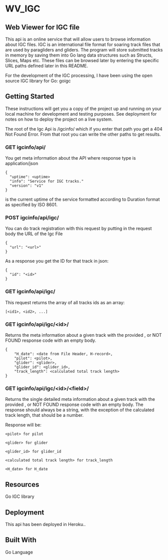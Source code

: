 # WV_IGC
## Web Viewer for IGC file
 
This api is an online service that will allow users to browse information about IGC files.
IGC is an international file format for soaring track files that are used by paragliders and gliders.
The program will store submitted tracks in memory by saving them into Go lang data structures such as Structs, Slices, Maps etc.
These files can be browsed later by entering the specific URL paths defined later in this README.
 
For the development of the IGC processing, I have been using the open source IGC library for Go: goigc
 
 
 
## Getting Started
 
These instructions will get you a copy of the project up and running on your local machine for development and testing purposes. See deployment for notes on how to deploy the project on a live system.
 
The root of the Igc Api is /igcinfo/ which if you enter that path you get a 404 Not Found Error. From that root you can write the other paths to get results.
 
 
### GET igcinfo/api/
 
You get meta information about the API where response type is application/json
 
    {
      "uptime": <uptime>
      "info": "Service for IGC tracks."
      "version": "v1"
    }
 
 <uptime> is the current uptime of the service formatted according to Duration format as specified by ISO 8601.
 
 
### POST igcinfo/api/igc/
 
You can do track registration with this request by putting in the request body the URL of the Igc File
 
    {
      "url": "<url>"
    }
 
 
As a response you get the ID for that track in json:
 
    {
      "id": "<id>"
    }
 
 
 
### GET igcinfo/api/igc/
 
This request returns the array of all tracks ids as an array:
   
    [<id1>, <id2>, ...]
       
 
 
### GET igcinfo/api/igc/\<id\>/
 
Returns the meta information about a given track with the provided <id>, or NOT FOUND response code with an empty body.
   
    {
        "H_date": <date from File Header, H-record>,
        "pilot": <pilot>,
        "glider": <glider>,
        "glider_id": <glider_id>,
        "track_length": <calculated total track length>
    }
 
 
### GET igcinfo/api/igc/\<id\>/\<field\>/
 
Returns the single detailed meta information about a given track with the provided <id>, or NOT FOUND response code with an empty body. The response should always be a string, with the exception of the calculated track length, that should be a number.
 
Response will be:
 
    <pilot> for pilot
   
    <glider> for glider
   
    <glider_id> for glider_id
   
    <calculated total track length> for track_length
   
    <H_date> for H_date
   
 
 
## Resources
 
Go IGC library
 
 
## Deployment
 
This api has been deployed in Heroku..
 
 
## Built With
 
Go Language
